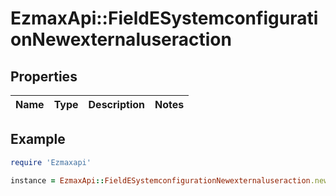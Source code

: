 # EzmaxApi::FieldESystemconfigurationNewexternaluseraction

## Properties

| Name | Type | Description | Notes |
| ---- | ---- | ----------- | ----- |

## Example

```ruby
require 'Ezmaxapi'

instance = EzmaxApi::FieldESystemconfigurationNewexternaluseraction.new()
```


